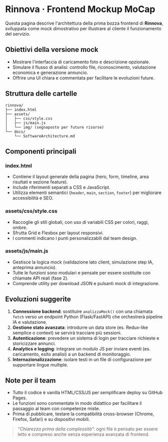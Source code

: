 # Rinnova · Frontend Mockup MoCap

Questa pagina descrive l'architettura della prima bozza frontend di **Rinnova**, sviluppata come mock dimostrativo per illustrare al cliente il funzionamento del servizio.

## Obiettivi della versione mock

- Mostrare l'interfaccia di caricamento foto e descrizione opzionale.
- Simulare il flusso di analisi: controllo file, riconoscimento, valutazione economica e generazione annuncio.
- Offrire una UI chiara e commentata per facilitare le evoluzioni future.

## Struttura delle cartelle

```
rinnova/
├── index.html
├── assets/
│   ├── css/style.css
│   ├── js/main.js
│   └── img/ (segnaposto per future risorse)
└── docs/
    └── SoftwareArchitecture.md
```

## Componenti principali

### index.html
- Contiene il layout generale della pagina (hero, form, timeline, area risultati e sezione feature).
- Include riferimenti separati a CSS e JavaScript.
- Utilizza elementi semantici (`header`, `main`, `section`, `footer`) per migliorare accessibilità e SEO.

### assets/css/style.css
- Raccoglie gli stili globali, con uso di variabili CSS per colori, raggi, ombre.
- Sfrutta Grid e Flexbox per layout responsivi.
- I commenti indicano i punti personalizzabili dal team design.

### assets/js/main.js
- Gestisce la logica mock (validazione lato client, simulazione step IA, anteprima annuncio).
- Tutte le funzioni sono modulari e pensate per essere sostituite con chiamate API reali (fase 2).
- Comprende utility per download JSON e pulsanti mock di integrazione.

## Evoluzioni suggerite

1. **Connessione backend**: sostituire `analizzaMock()` con una chiamata `fetch` verso un endpoint Python (Flask/FastAPI) che orchestrerà pipeline IA e valutazione.
2. **Gestione stato avanzata**: introdurre un data store (es. Redux-like semplice o context) se servirà tracciare più sessioni.
3. **Autenticazione**: prevedere un sistema di login per tracciare richieste e storicizzare annunci.
4. **Analytics e logging**: integrare un modulo JS per inviare eventi (es. caricamento, esito analisi) a un backend di monitoraggio.
5. **Internazionalizzazione**: isolare testi in un file di configurazione per supportare lingue multiple.

## Note per il team

- Tutto il codice è vanilla HTML/CSS/JS per semplificare deploy su GitHub Pages.
- Le funzioni sono commentate in modo didattico per facilitare il passaggio al team con competenze miste.
- Prima di pubblicare, testare la compatibilità cross-browser (Chrome, Firefox, Safari) e su dispositivi mobili.

> _“Chiarezza prima della complessità”_: ogni file è pensato per essere letto e compreso anche senza esperienza avanzata di frontend.
